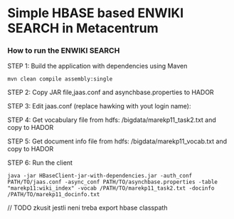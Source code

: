 # Simple HBASE based ENWIKI SEARCH in Metacentrum 

### How to run the ENWIKI SEARCH

STEP 1: Build the application with dependencies using Maven

```Shell
mvn clean compile assembly:single
```

STEP 2: Copy JAR file,jaas.conf and asynchbase.properties to HADOR

STEP 3: Edit jaas.conf (replace hawking with yout login name):

STEP 4: Get vocabulary file from hdfs: /bigdata/marekp11_task2.txt and copy to HADOR

STEP 5: Get document info file from hdfs: /bigdata/marekp11_vocab.txt and copy to HADOR

STEP 6: Run the client

```Shell
java -jar HBaseClient-jar-with-dependencies.jar -auth_conf PATH/TO/jaas.conf -async_conf PATH/TO/asynchbase.properties -table "marekp11:wiki_index" -vocab /PATH/TO/marekp11_task2.txt -docinfo /PATH/TO/marekp11_docinfo.txt
```

// TODO zkusit jestli neni treba export hbase classpath
